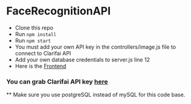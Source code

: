 # FaceRecognitionAPI
* Clone this repo
* Run `npm install`
* Run `npm start`
* You must add your own API key in the controllers/image.js file to connect to Clarifai API
* Add your own database credentials to server.js line 12
* Here is the [Frontend](https://github.com/rajbir21-droid/FaceRecognition)
 
### You can grab Clarifai API key [here](https://www.clarifai.com/)
** Make sure you use postgreSQL instead of mySQL for this code base.
